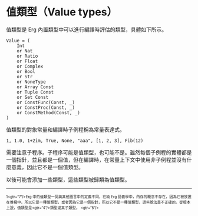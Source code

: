 # 值類型（Value types）

值類型是 Erg 內置類型中可以進行編譯時評估的類型，具體如下所示。


```erg
Value = (
    Int
    or Nat
    or Ratio
    or Float
    or Complex
    or Bool
    or Str
    or NoneType
    or Array Const
    or Tuple Const
    or Set Const
    or ConstFunc(Const, _)
    or ConstProc(Const, _)
    or ConstMethod(Const, _)
)
```

值類型的對象常量和編譯時子例程稱為常量表達式。


```erg
1, 1.0, 1+2im, True, None, "aaa", [1, 2, 3], Fib(12)
```

需要注意子程序。子程序可能是值類型，也可能不是。雖然每個子例程的實體都是一個指針，並且都是一個值，但在編譯時，在常量上下文中使用非子例程並沒有什麼意義，因此它不是一個值類型。

以後可能會添加一些類型，這些類型被歸類為值類型。

---

<span id="1" style="font-size:x-small">1<gtr=“7”/>Erg 中的值類型一詞與其他語言中的定義不同。在純 Erg 語義學中，內存的概念不存在，因為它被放置在堆棧中，所以它是一種值類型，或者因為它是一個指針，所以它不是一種值類型，這些說法是不正確的。從根本上說，值類型是<gtr=“4”/>類型或其子類型。 <gtr=“5”/></span>